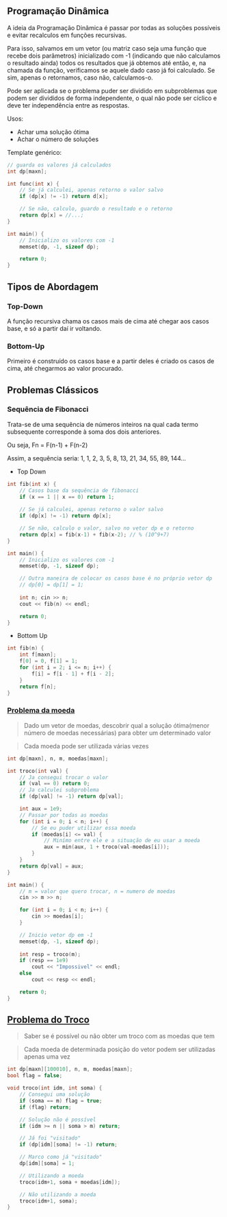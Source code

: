 ## Programação Dinâmica

A ideia da Programação Dinâmica é passar por todas as soluções possíveis e evitar recalculos em funções recursivas.

Para isso, salvamos em um vetor (ou matriz caso seja uma função que recebe dois parâmetros) inicializado com -1 (indicando que não calculamos o resultado ainda) todos os resultados que já obtemos até então, e, na chamada da função, verificamos se aquele dado caso já foi calculado. Se sim, apenas o retornamos, caso não, calculamos-o.

Pode ser aplicada se o problema puder ser dividido em subproblemas que podem ser divididos de forma independente, o qual não pode ser cíclico e deve ter independência entre as respostas.

Usos:
- Achar uma solução ótima
- Achar o número de soluções

Template genérico:

```cpp
// guarda os valores já calculados
int dp[maxn];

int func(int x) {
    // Se já calculei, apenas retorno o valor salvo
    if (dp[x] != -1) return d[x];

    // Se não, calculo, guardo o resultado e o retorno
    return dp[x] = //...;
}

int main() {
    // Inicializo os valores com -1
    memset(dp, -1, sizeof dp);

    return 0;
}
```

## Tipos de Abordagem

### Top-Down

A função recursiva chama os casos mais de cima até chegar aos casos base, e só a partir daí ir voltando. 

### Bottom-Up

Primeiro é construído os casos base e a partir deles é criado os casos de cima, até chegarmos ao valor procurado.

## Problemas Clássicos

### Sequência de Fibonacci

Trata-se de uma sequência de números inteiros na qual cada termo subsequente corresponde à soma dos dois anteriores.

Ou seja, Fn = F(n-1) + F(n-2)

Assim, a sequência seria: 1, 1, 2, 3, 5, 8, 13, 21, 34, 55, 89, 144...

- Top Down
```cpp
int fib(int x) {
    // Casos base da sequência de fibonacci
    if (x == 1 || x == 0) return 1;
    
    // Se já calculei, apenas retorno o valor salvo
    if (dp[x] != -1) return dp[x];

    // Se não, calculo o valor, salvo no vetor dp e o retorno
    return dp[x] = fib(x-1) + fib(x-2); // % (10^9+7)
}

int main() {
    // Inicializo os valores com -1
    memset(dp, -1, sizeof dp);

    // Outra maneira de colocar os casos base é no próprio vetor dp
    // dp[0] = dp[1] = 1;
    
    int n; cin >> n;
    cout << fib(n) << endl;

    return 0;
}
```
- Bottom Up
```cpp
int fib(n) {
    int f[maxn];
    f[0] = 0, f[1] = 1;
    for (int i = 2; i <= n; i++) {
        f[i] = f[i - 1] + f[i - 2];
    }
    return f[n];
}
```

### [Problema da moeda](https://br.spoj.com/problems/MOEDAS/)
> Dado um vetor de moedas, descobrir qual a solução ótima(menor número de moedas necessárias) para obter um determinado valor 

> Cada moeda pode ser utilizada várias vezes

```cpp
int dp[maxn], n, m, moedas[maxn];

int troco(int val) {
    // Ja consegui trocar o valor
    if (val == 0) return 0;
    // Ja calculei subproblema
    if (dp[val] != -1) return dp[val];

    int aux = 1e9;
    // Passar por todas as moedas
    for (int i = 0; i < n; i++) {
        // Se eu puder utilizar essa moeda
        if (moedas[i] <= val) {
            // Minímo entre ele e a situação de eu usar a moeda  
            aux = min(aux, 1 + troco(val-moedas[i]));
        }
    }
    return dp[val] = aux;
}

int main() {
    // m = valor que quero trocar, n = numero de moedas
    cin >> m >> n;

    for (int i = 0; i < n; i++) {
        cin >> moedas[i];
    }

    // Inicio vetor dp em -1
    memset(dp, -1, sizeof dp);
            
    int resp = troco(m);
    if (resp == 1e9) 
        cout << "Impossivel" << endl;
    else   
        cout << resp << endl;  

    return 0;
}
```

## [Problema do Troco](https://br.spoj.com/problems/TROCO13/)
> Saber se é possível ou não obter um troco com as moedas que tem

> Cada moeda de determinada posição do vetor podem ser utilizadas apenas uma vez

```cpp
int dp[maxn][100010], n, m, moedas[maxn];
bool flag = false;

void troco(int idm, int soma) {   
    // Consegui uma solução
    if (soma == m) flag = true;
    if (flag) return;

    // Solução não é possível
    if (idm >= n || soma > m) return;

    // Já foi "visitado"
    if (dp[idm][soma] != -1) return;

    // Marco como já "visitado"
    dp[idm][soma] = 1;

    // Utilizando a moeda
    troco(idm+1, soma + moedas[idm]);

    // Não utilizando a moeda
    troco(idm+1, soma); 
}
```
